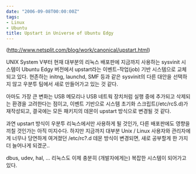 ```yaml
---
date: "2006-09-08T00:00:00Z"
tags:
- Linux
- Ubuntu
title: Upstart in Universe of Ubuntu Edgy
---
```


(http://www.netsplit.com/blog/work/canonical/upstart.html)

<span class="caps">UNIX</span> System V부터 현재 대부분의 리눅스 배포판에 지금까지 사용하는 sysvinit 시스템이 Ubuntu Edgy 버전에서 upstart라는 이벤트-작업(job) 기반 시스템으로 교체되고 있다. 현존하는 initng, launchd, SMF 등과 같은 sysvinit의 다른 대안을 선택하지 않고 우분투 팀에서 새로 만들어가고 있는 것 같다.

아마도 가장 큰 변화는 USB 메모리나 USB 네트웍 장치처럼 실행 중에 추가되고 삭제되는 환경을 고려한다는 점이고, 이벤트 기반으로 시스템 초기화 스크립트(/etc/rcS.d)가 재작성되고, 결국에는 모든 패키지의 데몬이 upstart 방식으로 변경될 것 같다.

과연 upstart 방식이 우분투 리눅스에서만 사용하게 될 것인가, 다른 배포판에도 영향을 끼칠 것인가는 아직 미지수다. 하지만 지금까지 대부분 Unix / Linux 사용자와 관리자에게 너무나 당연하게 여겨졌던 /etc/rc?.d 데몬 방식이 변경되면, 새로 공부할게 한 가지 더 늘어나게 되겠군..

dbus, udev, hal, ... 리눅스도 이제 충분히 (개발자에게는) 복잡한 시스템이 되어가고 있다.
